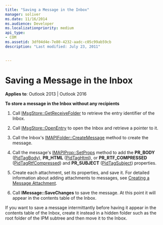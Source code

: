 ```yaml
---
title: "Saving a Message in the Inbox"
manager: soliver
ms.date: 11/16/2014
ms.audience: Developer
ms.localizationpriority: medium
api_type:
- COM
ms.assetid: 3df04d4e-7e80-4232-aadc-c05c99ab59cb
description: "Last modified: July 23, 2011"
 
 
---
```


# Saving a Message in the Inbox

  
  
**Applies to**: Outlook 2013 | Outlook 2016 
  
 **To store a message in the Inbox without any recipients**
  
1. Call [IMsgStore::GetReceiveFolder](imsgstore-getreceivefolder.md) to retrieve the entry identifier of the Inbox. 
    
2. Call [IMsgStore::OpenEntry](imsgstore-openentry.md) to open the Inbox and retrieve a pointer to it. 
    
3. Call the Inbox's [IMAPIFolder::CreateMessage](imapifolder-createmessage.md) method to create the message. 
    
4. Call the message's [IMAPIProp::SetProps](imapiprop-setprops.md) method to add the **PR_BODY** ([PidTagBody](pidtagbody-canonical-property.md)), **PR_HTML** ([PidTagHtml](pidtaghtml-canonical-property.md)), or **PR_RTF_COMPRESSED** ([PidTagRtfCompressed](pidtagrtfcompressed-canonical-property.md)) and **PR_SUBJECT** ([PidTagSubject](pidtagsubject-canonical-property.md)) properties. 
    
5. Create each attachment, set its properties, and save it. For detailed information about adding attachments to messages, see [Creating a Message Attachment](creating-a-message-attachment.md).
    
6. Call **IMessage::SaveChanges** to save the message. At this point it will appear in the contents table of the Inbox. 
    
If you want to save a message intermittantly before having it appear in the contents table of the Inbox, create it instead in a hidden folder such as the root folder of the IPM subtree and then move it to the Inbox. 
  

